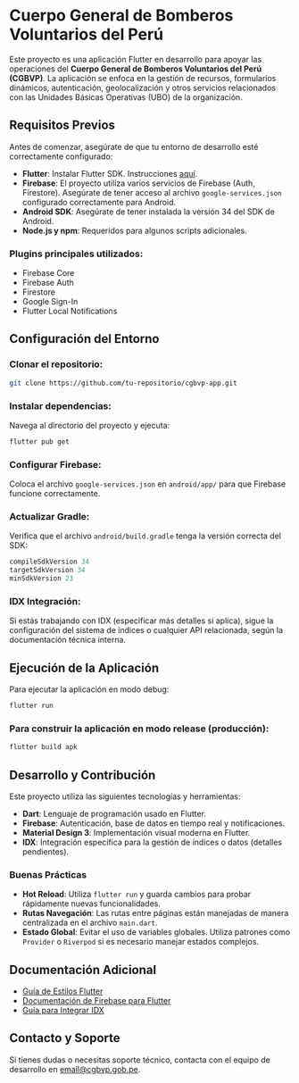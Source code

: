 # Cuerpo General de Bomberos Voluntarios del Perú

Este proyecto es una aplicación Flutter en desarrollo para apoyar las operaciones del **Cuerpo General de Bomberos Voluntarios del Perú (CGBVP)**. La aplicación se enfoca en la gestión de recursos, formularios dinámicos, autenticación, geolocalización y otros servicios relacionados con las Unidades Básicas Operativas (UBO) de la organización.

## Requisitos Previos

Antes de comenzar, asegúrate de que tu entorno de desarrollo esté correctamente configurado:

- **Flutter**: Instalar Flutter SDK. Instrucciones [aquí](https://flutter.dev/docs/get-started/install).
- **Firebase**: El proyecto utiliza varios servicios de Firebase (Auth, Firestore). Asegúrate de tener acceso al archivo `google-services.json` configurado correctamente para Android.
- **Android SDK**: Asegúrate de tener instalada la versión 34 del SDK de Android.
- **Node.js y npm**: Requeridos para algunos scripts adicionales.

### Plugins principales utilizados:

- Firebase Core
- Firebase Auth
- Firestore
- Google Sign-In
- Flutter Local Notifications

## Configuración del Entorno

### Clonar el repositorio:

```bash
git clone https://github.com/tu-repositorio/cgbvp-app.git
```
### Instalar dependencias:

Navega al directorio del proyecto y ejecuta:

```bash
flutter pub get
```

### Configurar Firebase:

Coloca el archivo `google-services.json` en `android/app/` para que Firebase funcione correctamente.

### Actualizar Gradle:

Verifica que el archivo `android/build.gradle` tenga la versión correcta del SDK:

```gradle
compileSdkVersion 34
targetSdkVersion 34
minSdkVersion 23
```
### IDX Integración:

Si estás trabajando con IDX (especificar más detalles si aplica), sigue la configuración del sistema de índices o cualquier API relacionada, según la documentación técnica interna.

## Ejecución de la Aplicación

Para ejecutar la aplicación en modo debug:

```bash
flutter run
```
### Para construir la aplicación en modo release (producción):

```bash
flutter build apk
```
## Desarrollo y Contribución

Este proyecto utiliza las siguientes tecnologías y herramientas:

- **Dart**: Lenguaje de programación usado en Flutter.
- **Firebase**: Autenticación, base de datos en tiempo real y notificaciones.
- **Material Design 3**: Implementación visual moderna en Flutter.
- **IDX**: Integración específica para la gestión de índices o datos (detalles pendientes).

### Buenas Prácticas

- **Hot Reload**: Utiliza `flutter run` y guarda cambios para probar rápidamente nuevas funcionalidades.
- **Rutas Navegación**: Las rutas entre páginas están manejadas de manera centralizada en el archivo `main.dart`.
- **Estado Global**: Evitar el uso de variables globales. Utiliza patrones como `Provider` o `Riverpod` si es necesario manejar estados complejos.

## Documentación Adicional

- [Guía de Estilos Flutter](https://flutter.dev/docs/development/ui/widgets)
- [Documentación de Firebase para Flutter](https://firebase.google.com/docs/flutter/setup)
- [Guía para Integrar IDX](#) <!-- Reemplaza con el enlace correspondiente si está disponible -->

## Contacto y Soporte

Si tienes dudas o necesitas soporte técnico, contacta con el equipo de desarrollo en [email@cgbvp.gob.pe](mailto:email@cgbvp.gob.pe).


